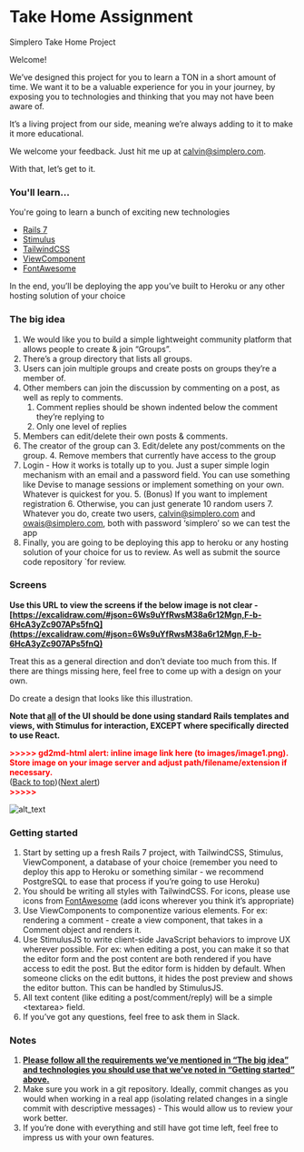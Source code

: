# Take Home Assignment

Simplero Take Home Project

Welcome!

We’ve designed this project for you to learn a TON in a short amount of time. We want it to be a valuable experience for you in your journey, by exposing you to technologies and thinking that you may not have been aware of.

It’s a living project from our side, meaning we’re always adding to it to make it more educational.

We welcome your feedback. Just hit me up at calvin@simplero.com.

With that, let’s get to it.


### **You'll learn...**

You're going to learn a bunch of exciting new technologies



* [Rails 7](https://rubyonrails.org)
* [Stimulus](https://stimulus.hotwired.dev)
* [TailwindCSS](https://tailwindcss.com)
* [ViewComponent](https://viewcomponent.org)
* [FontAwesome](https://fontawesome.com)

In the end, you’ll be deploying the app you’ve built to Heroku or any other hosting solution of your choice


### **The big idea**



1. We would like you to build a simple lightweight community platform that allows people to create & join “Groups”.
2. There’s a group directory that lists all groups.
3. Users can join multiple groups and create posts on groups they’re a member of.
4. Other members can join the discussion by commenting on a post, as well as reply to comments.
    1. Comment replies should be shown indented below the comment they’re replying to
    2. Only one level of replies
5. Members can edit/delete their own posts & comments.
6. The creator of the group can
    3. Edit/delete any post/comments on the group.
    4. Remove members that currently have access to the group
7. Login - How it works is totally up to you. Just a super simple login mechanism with an email and a password field. You can use something like Devise to manage sessions or implement something on your own. Whatever is quickest for you.
    5. (Bonus) If you want to implement registration
    6. Otherwise, you can just generate 10 random users
    7. Whatever you do, create two users, [calvin@simplero.com](mailto:calvin@simplero.com) and [owais@simplero.com](mailto:owais@simplero.com), both with password ‘simplero’ so we can test the app
8. Finally, you are going to be deploying this app to heroku or any hosting solution of your choice for us to review. As well as submit the source code repository `for review.


### **Screens**

**Use this URL to view the screens if the below image is not clear - [https://excalidraw.com/#json=6Ws9uYfRwsM38a6r12Mgn,F-b-6HcA3yZc907APs5fnQ](https://excalidraw.com/#json=6Ws9uYfRwsM38a6r12Mgn,F-b-6HcA3yZc907APs5fnQ)**

Treat this as a general direction and don’t deviate too much from this. If there are things missing here, feel free to come up with a design on your own.

Do create a design that looks like this illustration.

**Note that <span style="text-decoration:underline;">all</span> of the UI should be done using standard Rails templates and views, with Stimulus for interaction, EXCEPT where specifically directed to use React.**



<p id="gdcalert1" ><span style="color: red; font-weight: bold">>>>>>  gd2md-html alert: inline image link here (to images/image1.png). Store image on your image server and adjust path/filename/extension if necessary. </span><br>(<a href="#">Back to top</a>)(<a href="#gdcalert2">Next alert</a>)<br><span style="color: red; font-weight: bold">>>>>> </span></p>


![alt_text](images/image1.png "image_tooltip")



### **Getting started**



1. Start by setting up a fresh Rails 7 project, with TailwindCSS, Stimulus, ViewComponent,  a database of your choice (remember you need to deploy this app to Heroku or something similar - we recommend PostgreSQL to ease that process if you’re going to use Heroku)
2. You should be writing all styles with TailwindCSS. For icons, please use icons from [FontAwesome](https://fontawesome.com/) (add icons wherever you think it’s appropriate)
3. Use ViewComponents to componentize various elements. For ex: rendering a comment - create a view component, that takes in a Comment object and renders it.
4. Use StimulusJS to write client-side JavaScript behaviors to improve UX wherever possible. For ex: when editing a post, you can make it so that the editor form and the post content are both rendered if you have access to edit the post. But the editor form is hidden by default. When someone clicks on the edit buttons, it hides the post preview and shows the editor button. This can be handled by StimulusJS.
5. All text content (like editing a post/comment/reply) will be a simple &lt;textarea> field.
6. If you’ve got any questions, feel free to ask them in Slack.


### **Notes**



1. **<span style="text-decoration:underline;">Please follow all the requirements we’ve mentioned in “The big idea” and technologies you should use that we’ve noted in “Getting started” above. </span>**
2. Make sure you work in a git repository. Ideally, commit changes as you would when working in a real app (isolating related changes in a single commit with descriptive messages) - This would allow us to review your work better.
3. If you’re done with everything and still have got time left, feel free to impress us with your own features.
